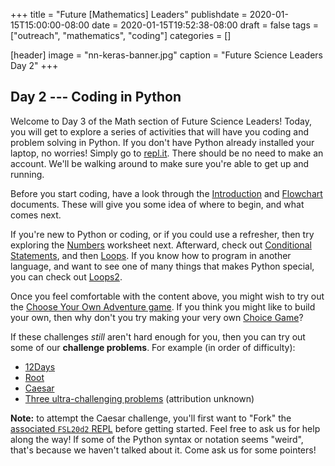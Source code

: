 +++
title = "Future [Mathematics] Leaders"
publishdate = 2020-01-15T15:00:00-08:00
date = 2020-01-15T19:52:38-08:00
draft = false
tags = ["outreach", "mathematics", "coding"]
categories = []

[header]
image = "nn-keras-banner.jpg"
caption = "Future Science Leaders Day 2"
+++


## Day 2 --- Coding in Python

Welcome to Day 3 of the Math section of Future Science Leaders! Today, you will
get to explore a series of activities that will have you coding and problem
solving in Python. If you don't have Python already installed your laptop, no
worries! Simply go to [repl.it](https://repl.it/languages/python). There should
be no need to make an account. We'll be walking around to make sure you're able
to get up and running.

Before you start coding, have a look through the
[Introduction](https://www.dropbox.com/s/8z34jqllpx3pv2g/Intro.pdf?dl=0) and
[Flowchart](https://www.dropbox.com/s/xxewna0jroid0uy/FlowChart.pdf?dl=0)
documents. These will give you some idea of where to begin, and what comes next.

If you're new to Python or coding, or if you could use a refresher, then try
exploring the
[Numbers](https://www.dropbox.com/s/1xi3fwbajlb0wkf/Numbers.pdf?dl=0) worksheet
next. Afterward, check out [Conditional
Statements](https://www.dropbox.com/s/yigvcjad8lxeyno/Conditional_Statements.pdf?dl=0), and
then [Loops](https://www.dropbox.com/s/l356bnhbtra7mxz/Loops.pdf?dl=0). If you
know how to program in another language, and want to see one of many things that
makes Python special, you can check out
[Loops2](https://www.dropbox.com/s/ccbpsdb98pubt1n/Loops2.pdf?dl=0).

Once you feel comfortable with the content above, you might wish to try out the
[Choose Your Own Adventure
game](https://repl.it/@asberk/dungeongame). If you think
you might like to build your own, then why don't you try making your very own
[Choice Game](https://www.dropbox.com/s/zg3lbgz4yy36ukd/ChoiceGame.pdf?dl=0)?

If these challenges *still* aren't hard enough for you, then you can try out
some of our **challenge problems**. For example (in order of difficulty):

* [12Days](https://www.dropbox.com/s/dthm53tzwc7f2pk/12Days.pdf?dl=0)
* [Root](https://www.dropbox.com/s/dthm53tzwc7f2pk/12Days.pdf?dl=0)
* [Caesar](https://www.dropbox.com/s/n77oeri7kgnsag4/Caesar.pdf?dl=0)
* [Three ultra-challenging problems](https://www.dropbox.com/s/m83ub86evk40sib/UltraChallenging.pdf?dl=0) (attribution unknown)

**Note:** to attempt the Caesar challenge, you'll first want to "Fork" the
[associated `FSL20d2` REPL](https://repl.it/@asberk/) before getting
started. Feel free to ask us for help along the way! If some of the Python
syntax or notation seems "weird", that's because we haven't talked about
it. Come ask us for some pointers!


<!-- ## About Future Science Leaders -->

<!-- [Future Science Leaders](https://www.scienceworld.ca/futurescienceleaders) is -->
<!-- an academic engagement opportunity for high school children. "In weekly -->
<!-- meetings, students learn essential skills, meet top experts and innovators and -->
<!-- apply their new knowledge and skills" with the expectation of "[excelling] in -->
<!-- national and international science, technology, engineering and math -->
<!-- challenges". The math theme comprises three weeks of the program. During this -->
<!-- time, students learn some elements of graph theory (labelling and traversal), -->
<!-- elementary number theory (modular arithmetic and cryptography), and -->
<!-- applications to computing with Python (root-finding, cryptography, games, and -->
<!-- more). Have a gander at a previous iteration of [the Math -->
<!-- theme](https://www.scienceworld.ca/sites/default/files/Math%20copy.pdf) and -->
<!-- stay tuned for this year's iteration! -->
